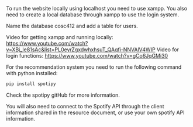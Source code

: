 To run the website locally using localhost you need to use xampp. You also need to create a local database through xampp to use the login system.    

Name the database cosc412 and add a table for users.  

Video for getting xampp and running locally: https://www.youtube.com/watch?v=XBj_le81sAc&list=PL0eyrZgxdwhxhsuT_QAqfi-NNVAlV4WIP
Video for login functions: https://www.youtube.com/watch?v=gCo6JqGMi30  

For the recommendation system you need to run the following command with python installed:  
```bash
pip install spotipy
```

Check the spotipy gitHub for more information.  

You will also need to connect to the Spotify API through the client information shared in the resource document, or use your own spotify API information.
